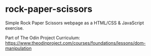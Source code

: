 # rock-paper-scissors
Simple Rock Paper Scissors webpage as a HTML/CSS & JavaScript exercise.

Part of The Odin Project Curriculum: https://www.theodinproject.com/courses/foundations/lessons/dom-manipulation
